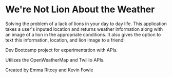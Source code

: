 # We're Not Lion About the Weather

Solving the problem of a lack of lions in your day to day life. This application takes a user's inputed location and returns weather information along with an image of a lion in the appropriate conditions. It also gives the option to text this information, location, and lion image to a friend! 


Dev Bootcamp project for experimentation with APIs.

Utilizes the OpenWeatherMap and Twillio APIs. 

Created by Emma Ritcey and Kevin Fowle

